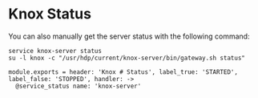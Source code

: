 
# Knox Status

You can also manually get the server status with the following command:

```
service knox-server status
su -l knox -c "/usr/hdp/current/knox-server/bin/gateway.sh status"
```

    module.exports = header: 'Knox # Status', label_true: 'STARTED', label_false: 'STOPPED', handler: ->
      @service_status name: 'knox-server'
